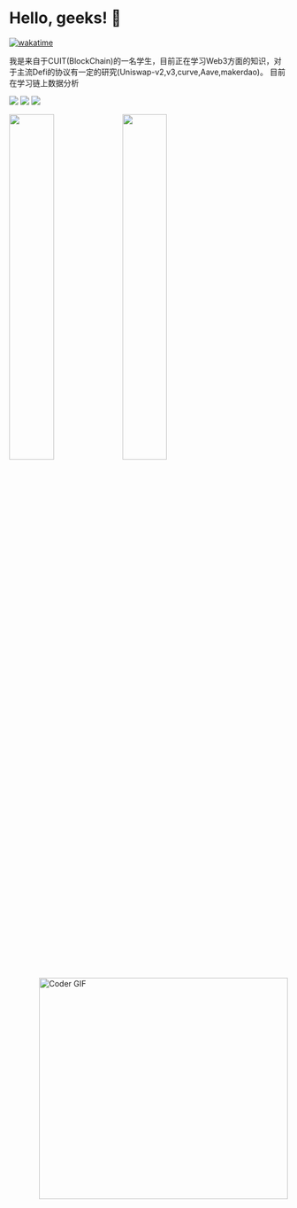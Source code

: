 # Hello, geeks! 👋
 
 [![wakatime](https://wakatime.com/badge/user/71d3be65-76dd-4761-b0ef-07073364abb9.svg)](https://wakatime.com/@71d3be65-76dd-4761-b0ef-07073364abb9)
 
我是来自于CUIT(BlockChain)的一名学生，目前正在学习Web3方面的知识，对于主流Defi的协议有一定的研究(Uniswap-v2,v3,curve,Aave,makerdao)。
目前在学习链上数据分析
<!--
**Lxy-eth/Lxy-eth** is a ✨ _special_ ✨ repository because its `README.md` (this file) appears on your GitHub profile.

Here are some ideas to get you started:


 🔭 I’m currently working on ...
- 🌱 I’m currently learning ...
- 👯 I’m looking to collaborate on ...
- 🤔 I’m looking for help with ...
- 💬 Ask me about ...
- 📫 How to reach me: ...
- 😄 Pronouns: ...
- ⚡ Fun fact: ...
-->
 <p>
    <img src="http://views.whatilearened.today/views/github/Lxy-eth/views.svg"/>
    <a href="https://github.com/Lxy-eth/"><img src="https://img.shields.io/github/followers/Lxy-eth?color=%234CC61E&label=GitHub%20Followers%20%3A"/></a>
    <a href="https://github.com/Lxy-eth?tab=repositories"><img src="https://badges.frapsoft.com/os/v2/open-source.svg?v=103"/></a>
  </p>
  
  <p>
  	<img width="40%" align="left" src="https://github-readme-stats.vercel.app/api?username=Lxy-eth&show_icons=true&hide_border=true" />

</p>
<img align="right" src="https://media.giphy.com/media/SWoSkN6DxTszqIKEqv/giphy.gif" alt="Coder GIF" width="450" height="400">

<a href="https://github.com/Lxy-eth">
  <img  width="40%" src="https://github-readme-stats.vercel.app/api/top-langs/?username=Lxy-eth&theme=black&hide=glsl,python" />
</a>
</a>
